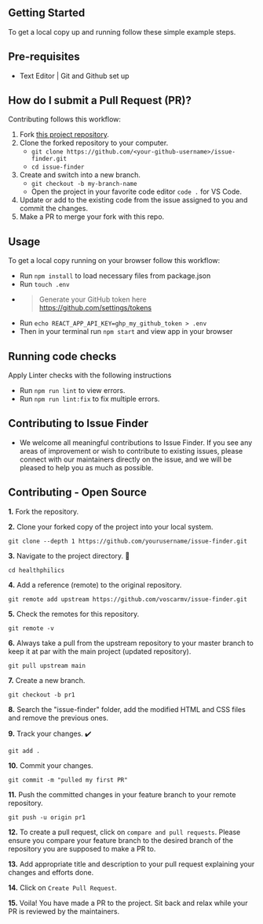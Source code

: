 ## Getting Started

To get a local copy up and running follow these simple example steps.


## Pre-requisites
- Text Editor | Git and Github set up
  
## How do I submit a Pull Request (PR)?

Contributing follows this workflow:

1. Fork [this project repository](https://github.com/voscarmv/issue-finder).
2. Clone the forked repository to your computer.
   - `git clone https://github.com/<your-github-username>/issue-finder.git`
   - `cd issue-finder`
3. Create and switch into a new branch.
   -  `git checkout -b my-branch-name`
   -  Open the project in your favorite code editor `code .` for VS Code.
4. Update or add to the existing code from the issue assigned to you and commit the changes.
5. Make a PR to merge your fork with this repo.
## Usage

To get a local copy running on your browser follow this workflow:

- Run `npm install` to load necessary files from package.json
- Run `touch .env`
- > Generate your GitHub token here https://github.com/settings/tokens
- Run `echo REACT_APP_API_KEY=ghp_my_github_token > .env`
- Then in your terminal run `npm start` and view app in your browser 

## Running code checks

Apply Linter checks with the following instructions

- Run `npm run lint` to view errors. 
- Run `npm run lint:fix` to fix multiple errors.

## Contributing to Issue Finder

- We welcome all meaningful contributions to Issue Finder. If you see any areas of improvement or wish to contribute to existing issues, please connect with our maintainers directly on the issue, and we will be pleased to help you as much as possible.


## Contributing - Open Source

**1.** Fork the repository.

**2.** Clone your forked copy of the project into your local system.

```
git clone --depth 1 https://github.com/yourusername/issue-finder.git
```

**3.** Navigate to the project directory. 📁

```
cd healthphilics
```

**4.** Add a reference (remote) to the original repository.

```
git remote add upstream https://github.com/voscarmv/issue-finder.git
```

**5.** Check the remotes for this repository.

```
git remote -v
```

**6.** Always take a pull from the upstream repository to your master branch to keep it at par with the main project (updated repository).

```
git pull upstream main
```

**7.** Create a new branch.

```
git checkout -b pr1
```

**8.** Search the "issue-finder" folder, add the modified HTML and CSS files and remove the previous ones.

**9.** Track your changes. ✔️

```
git add .
```

**10.** Commit your changes.

```
git commit -m "pulled my first PR"
```

**11.** Push the committed changes in your feature branch to your remote repository.

```
git push -u origin pr1
```

**12.** To create a pull request, click on `compare and pull requests`. Please ensure you compare your feature branch to the desired branch of the repository you are supposed to make a PR to.

**13.** Add appropriate title and description to your pull request explaining your changes and efforts done.

**14.** Click on `Create Pull Request`.

**15.** Voila! You have made a PR to the project. Sit back and relax while your PR is reviewed by the maintainers.
